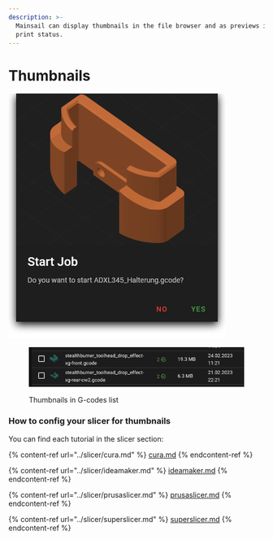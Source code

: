 ```yaml
---
description: >-
  Mainsail can display thumbnails in the file browser and as previews in the
  print status.
---
```


# Thumbnails

![Print start dialog](../../.gitbook/assets/large-preview.png)

<figure><img src="../../.gitbook/assets/image (7).png" alt=""><figcaption><p>Thumbnails in G-codes list</p></figcaption></figure>

### How to config your slicer for thumbnails

You can find each tutorial in the slicer section:

{% content-ref url="../slicer/cura.md" %}
[cura.md](../slicer/cura.md)
{% endcontent-ref %}

{% content-ref url="../slicer/ideamaker.md" %}
[ideamaker.md](../slicer/ideamaker.md)
{% endcontent-ref %}

{% content-ref url="../slicer/prusaslicer.md" %}
[prusaslicer.md](../slicer/prusaslicer.md)
{% endcontent-ref %}

{% content-ref url="../slicer/superslicer.md" %}
[superslicer.md](../slicer/superslicer.md)
{% endcontent-ref %}

